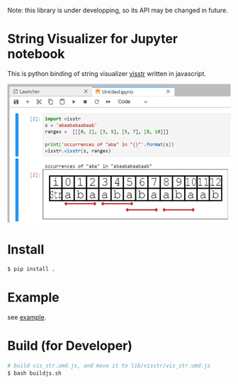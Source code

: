 Note: this library is under developping, so its API may be changed in future.

# String Visualizer for Jupyter notebook

This is python binding of string visualizer [visstr](https://github.com/kg86/visstr) written in javascript.

![](others/example.png)

# Install

```bash
$ pip install .
```

# Example

see [example](examples/occ.ipynb).

# Build (for Developer)

```bash
# build vis_str.umd.js, and move it to lib/visstr/vis_str.umd.js
$ bash buildjs.sh
```